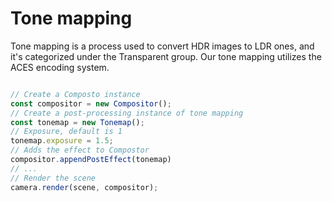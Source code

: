 # Tone mapping

Tone mapping is a process used to convert HDR images to LDR ones, and it's categorized under the Transparent group. Our tone mapping utilizes the ACES encoding system.

```javascript

// Create a Composto instance
const compositor = new Compositor();
// Create a post-processing instance of tone mapping
const tonemap = new Tonemap();
// Exposure, default is 1
tonemap.exposure = 1.5;
// Adds the effect to Compostor
compositor.appendPostEffect(tonemap)
// ...
// Render the scene
camera.render(scene, compositor);

```

<div class="showcase" case="tut-27" style="width:600px;height:800px;"></div>

